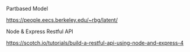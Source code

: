 Partbased Model

https://people.eecs.berkeley.edu/~rbg/latent/


Node & Express Restful API

https://scotch.io/tutorials/build-a-restful-api-using-node-and-express-4
